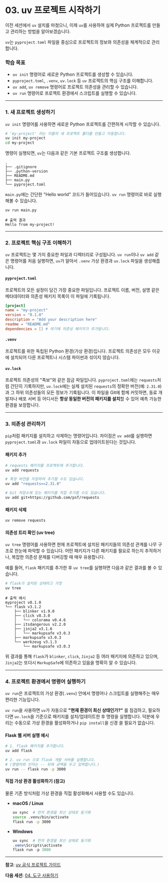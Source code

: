 # 03. uv 프로젝트 시작하기

이전 세션에서 `uv` 설치를 마쳤으니, 이제 `uv`를 사용하여 실제 Python 프로젝트를 만들고 관리하는 방법을 알아보겠습니다.

`uv`는 `pyproject.toml` 파일을 중심으로 프로젝트의 정보와 의존성을 체계적으로 관리합니다.

### 학습 목표

-   `uv init` 명령어로 새로운 Python 프로젝트를 생성할 수 있습니다.
-   `pyproject.toml`, `.venv`, `uv.lock` 등 `uv` 프로젝트의 핵심 구조를 이해합니다.
-   `uv add`, `uv remove` 명령어로 프로젝트 의존성을 관리할 수 있습니다.
-   `uv run` 명령어로 프로젝트 환경에서 스크립트를 실행할 수 있습니다.

---

### 1. 새 프로젝트 생성하기

`uv init` 명령어를 사용하면 새로운 Python 프로젝트를 간편하게 시작할 수 있습니다.

```bash
# 'my-project' 라는 이름의 새 프로젝트 폴더를 만들고 이동합니다.
uv init my-project
cd my-project
```

명령이 실행되면, `uv`는 다음과 같은 기본 프로젝트 구조를 생성합니다.

```
.
├── .gitignore
├── .python-version
├── README.md
├── main.py
└── pyproject.toml
```

`main.py`에는 간단한 "Hello world" 코드가 들어있습니다. `uv run` 명령어로 바로 실행해볼 수 있습니다.

```bash
uv run main.py
```

```
# 출력 결과
Hello from my-project!
```

---

### 2. 프로젝트 핵심 구조 이해하기

`uv` 프로젝트는 몇 가지 중요한 파일과 디렉터리로 구성됩니다. `uv run`이나 `uv add` 같은 명령어를 처음 실행하면, `uv`가 알아서 `.venv` 가상 환경과 `uv.lock` 파일을 생성해줍니다.

#### `pyproject.toml`

프로젝트의 모든 설정이 담긴 가장 중요한 파일입니다. 프로젝트 이름, 버전, 설명 같은 메타데이터와 의존성 패키지 목록이 이 파일에 기록됩니다.

```toml
[project]
name = "my-project"
version = "0.1.0"
description = "Add your description here"
readme = "README.md"
dependencies = [] # 여기에 의존성 패키지가 추가됩니다.
```

#### `.venv`

프로젝트를 위한 독립된 Python 환경(가상 환경)입니다. 프로젝트 의존성은 모두 이곳에 설치되어 다른 프로젝트나 시스템 파이썬과 섞이지 않습니다.

#### `uv.lock`

프로젝트 의존성의 "족보"와 같은 잠금 파일입니다. `pyproject.toml`에는 `requests`처럼 간단히 기록하지만, `uv.lock`에는 실제 설치된 `requests`의 정확한 버전(예: `2.31.0`)과 그 하위 의존성들의 모든 정보가 기록됩니다. 이 파일을 Git에 함께 커밋하면, 동료 개발자나 배포 서버 등 어디서든 **항상 동일한 버전의 패키지를 설치**할 수 있어 예측 가능한 환경을 보장합니다.

---

### 3. 의존성 관리하기

`pip`처럼 패키지를 설치하고 삭제하는 명령어입니다. 차이점은 `uv add`를 실행하면 `pyproject.toml`과 `uv.lock` 파일이 자동으로 업데이트된다는 것입니다.

#### 패키지 추가

```bash
# requests 패키지를 프로젝트에 추가합니다.
uv add requests

# 특정 버전을 지정하여 추가할 수도 있습니다.
uv add "requests==2.31.0"

# Git 저장소에 있는 패키지를 직접 추가할 수도 있습니다.
uv add git+https://github.com/psf/requests
```

#### 패키지 삭제

```bash
uv remove requests
```

#### 의존성 트리 확인 (uv tree)

`uv tree` 명령어를 사용하면 현재 프로젝트에 설치된 패키지들의 의존성 관계를 나무 구조로 한눈에 파악할 수 있습니다. 어떤 패키지가 다른 패키지를 필요로 하는지 추적하거나, 복잡한 의존성 문제를 디버깅할 때 매우 유용합니다.

예를 들어, `flask` 패키지를 추가한 후 `uv tree`를 실행하면 다음과 같은 결과를 볼 수 있습니다.

```bash
# flask가 설치된 상태라고 가정
uv tree
```

```
# 출력 예시
myproject v0.1.0
└── flask v3.1.2
    ├── blinker v1.9.0
    ├── click v8.3.0
    │   └── colorama v0.4.6
    ├── itsdangerous v2.2.0
    ├── jinja2 v3.1.6
    │   └── markupsafe v3.0.3
    ├── markupsafe v3.0.3
    └── werkzeug v3.1.3
        └── markupsafe v3.0.3
```

위 결과를 통해 `flask`가 `blinker`, `click`, `Jinja2` 등 여러 패키지에 의존하고 있으며, `Jinja2`는 또다시 `MarkupSafe`에 의존하고 있음을 명확히 알 수 있습니다.

---

### 4. 프로젝트 환경에서 명령어 실행하기

`uv run`은 프로젝트의 가상 환경(`.venv`) 안에서 명령어나 스크립트를 실행해주는 매우 편리한 기능입니다.

`uv run`을 사용하면 `uv`가 자동으로 **"현재 환경이 최신 상태인가?"** 를 점검하고, 필요하다면 `uv.lock`을 기준으로 패키지를 설치/업데이트한 후 명령을 실행합니다. 덕분에 우리는 수동으로 가상 환경을 활성화하거나 `pip install`을 신경 쓸 필요가 없습니다.

#### Flask 웹 서버 실행 예시

```bash
# 1. flask 패키지를 추가합니다.
uv add flask

# 2. uv run 으로 flask 개발 서버를 실행합니다.
# (명령어와 인자는 -- 뒤에 공백을 두고 입력합니다.)
uv run -- flask run -p 3000
```

#### 직접 가상 환경 활성화하기 (참고)

물론 기존 방식처럼 가상 환경을 직접 활성화해서 사용할 수도 있습니다.

-   **macOS / Linux**
    ```bash
    uv sync  # 먼저 환경을 최신 상태로 동기화
    source .venv/bin/activate
    flask run -p 3000
    ```
-   **Windows**
    ```powershell
    uv sync  # 먼저 환경을 최신 상태로 동기화
    .venv\Scripts\activate
    flask run -p 3000
    ```

---

**참고**: [uv 공식 프로젝트 가이드](https://docs.astral.sh/uv/guides/projects/)

**다음 세션**: [04. 도구 사용하기](../04-tools/README.md)

